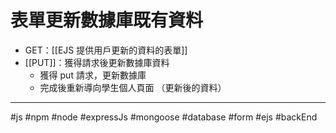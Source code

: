 # 表單更新數據庫既有資料
- GET：[[EJS 提供用戶更新的資料的表單]]
- [[PUT]]：獲得請求後更新數據庫資料
	- 獲得 put 請求，更新數據庫
	- 完成後重新導向學生個人頁面 （更新後的資料）

---




#js #npm #node #expressJs #mongoose #database #form #ejs #backEnd 